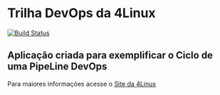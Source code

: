 # Trilha DevOps da 4Linux

<!-- Altere a Flag abaixo com sua URL do Travis -->
[![Build Status](https://travis-ci.org/mathv96/manager_events.svg?branch=master)](https://travis-ci.org/mathv96/manager_events)

## Aplicação criada para exemplificar o Ciclo de uma PipeLine DevOps


Para maiores informações acesse o [Site da 4Linux](https://www.4linux.com.br/cursos/devops)
